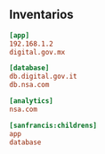 ##  Inventarios

```ini
[app]
192.168.1.2
digital.gov.mx

[database]
db.digital.gov.it
db.nsa.com

[analytics]
nsa.com

[sanfrancis:childrens]
app
database
```
